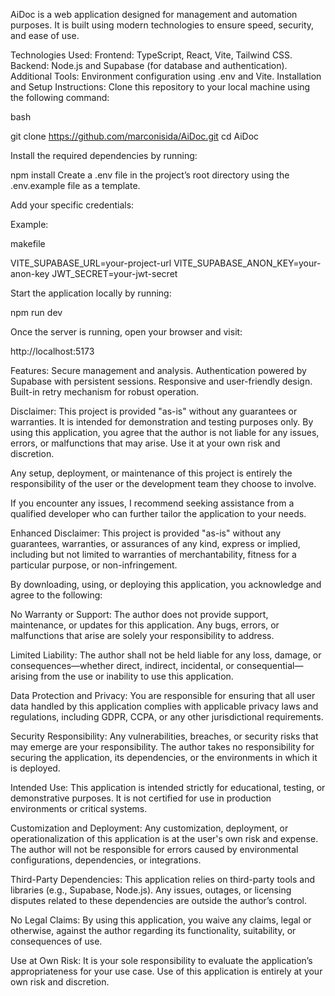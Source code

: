 AiDoc is a web application designed for management and automation purposes. It is built using modern technologies to ensure speed, security, and ease of use.

Technologies Used: Frontend: TypeScript, React, Vite, Tailwind CSS. Backend: Node.js and Supabase (for database and authentication). Additional Tools: Environment configuration using .env and Vite. Installation and Setup Instructions: Clone this repository to your local machine using the following command:

bash

git clone https://github.com/marconisida/AiDoc.git cd AiDoc

Install the required dependencies by running:

npm install Create a .env file in the project’s root directory using the .env.example file as a template.

Add your specific credentials:

Example:

makefile

VITE_SUPABASE_URL=your-project-url VITE_SUPABASE_ANON_KEY=your-anon-key JWT_SECRET=your-jwt-secret

Start the application locally by running:

npm run dev

Once the server is running, open your browser and visit:

http://localhost:5173

Features: Secure management and analysis. Authentication powered by Supabase with persistent sessions. Responsive and user-friendly design. Built-in retry mechanism for robust operation.

Disclaimer: This project is provided "as-is" without any guarantees or warranties. It is intended for demonstration and testing purposes only. By using this application, you agree that the author is not liable for any issues, errors, or malfunctions that may arise. Use it at your own risk and discretion.

Any setup, deployment, or maintenance of this project is entirely the responsibility of the user or the development team they choose to involve.

If you encounter any issues, I recommend seeking assistance from a qualified developer who can further tailor the application to your needs.


Enhanced Disclaimer:
This project is provided "as-is" without any guarantees, warranties, or assurances of any kind, express or implied, including but not limited to warranties of merchantability, fitness for a particular purpose, or non-infringement.

By downloading, using, or deploying this application, you acknowledge and agree to the following:

No Warranty or Support:
The author does not provide support, maintenance, or updates for this application. Any bugs, errors, or malfunctions that arise are solely your responsibility to address.

Limited Liability:
The author shall not be held liable for any loss, damage, or consequences—whether direct, indirect, incidental, or consequential—arising from the use or inability to use this application.

Data Protection and Privacy:
You are responsible for ensuring that all user data handled by this application complies with applicable privacy laws and regulations, including GDPR, CCPA, or any other jurisdictional requirements.

Security Responsibility:
Any vulnerabilities, breaches, or security risks that may emerge are your responsibility. The author takes no responsibility for securing the application, its dependencies, or the environments in which it is deployed.

Intended Use:
This application is intended strictly for educational, testing, or demonstrative purposes. It is not certified for use in production environments or critical systems.

Customization and Deployment:
Any customization, deployment, or operationalization of this application is at the user's own risk and expense. The author will not be responsible for errors caused by environmental configurations, dependencies, or integrations.

Third-Party Dependencies:
This application relies on third-party tools and libraries (e.g., Supabase, Node.js). Any issues, outages, or licensing disputes related to these dependencies are outside the author’s control.

No Legal Claims:
By using this application, you waive any claims, legal or otherwise, against the author regarding its functionality, suitability, or consequences of use.

Use at Own Risk:
It is your sole responsibility to evaluate the application’s appropriateness for your use case. Use of this application is entirely at your own risk and discretion.
